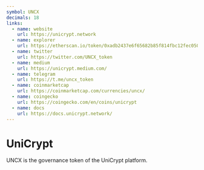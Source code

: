 ```yaml
---
symbol: UNCX
decimals: 18
links:
  - name: website
    url: https://unicrypt.network
  - name: explorer
    url: https://etherscan.io/token/0xadb2437e6f65682b85f814fbc12fec0508a7b1d0
  - name: twitter
    url: https://twitter.com/UNCX_token
  - name: medium
    url: https://unicrypt.medium.com/
  - name: telegram
    url: https://t.me/uncx_token
  - name: coinmarketcap
    url: https://coinmarketcap.com/currencies/uncx/
  - name: coingecko
    url: https://coingecko.com/en/coins/unicrypt
  - name: docs
    url: https://docs.unicrypt.network/
---
```


# UniCrypt

UNCX is the governance token of the UniCrypt platform.
